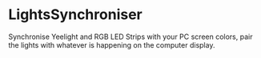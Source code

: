 # LightsSynchroniser
Synchronise Yeelight and RGB LED Strips with your PC screen colors, pair the lights with whatever is happening on the computer display.